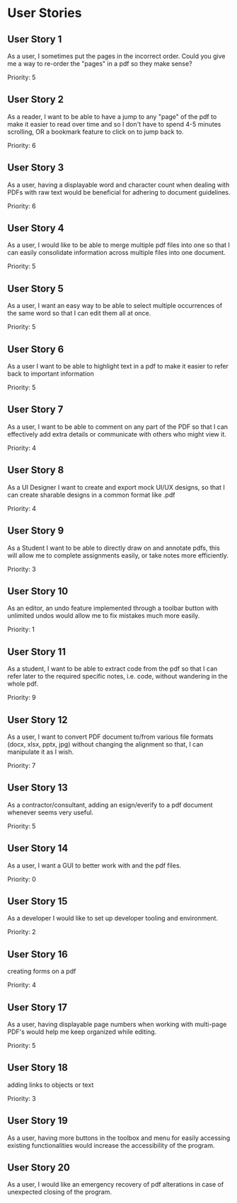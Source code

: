 # User Stories

## User Story 1

As a user, I sometimes put the pages in the incorrect order. Could you give me a way to re-order the "pages" in a pdf so they make sense?

Priority: 5

## User Story 2

As a reader, I want to be able to have a jump to any "page" of the pdf to make it easier to read over time and so I don't have to spend 4-5 minutes scrolling, OR a bookmark feature to click on to jump back to.

Priority: 6

## User Story 3

As a user, having a displayable word and character count when dealing with PDFs with raw text would be beneficial for adhering to document guidelines.

Priority: 6

## User Story 4

As a user, I would like to be able to merge multiple pdf files into one so that I can easily consolidate information across multiple files into one document.

Priority: 5

## User Story 5

As a user, I want an easy way to be able to select multiple occurrences of the same word so that I can edit  them all at once.

Priority: 5

## User Story 6

As a user I want to be able to highlight text in a pdf to make it easier to refer back to important information

Priority: 5

## User Story 7

As a user, I want to be able to comment on any part of the PDF so that I can effectively add extra details or communicate with others who might view it.

Priority: 4

## User Story 8

As a UI Designer I want to create and export mock UI/UX designs, so that I can create sharable designs in a common format like .pdf

Priority: 4

## User Story 9

As a Student I want to be able to directly draw on and annotate pdfs, this will allow me to complete assignments easily, or take notes more efficiently.

Priority: 3

## User Story 10

As an editor, an undo feature implemented through a toolbar button with unlimited undos would allow me to fix mistakes much more easily.

Priority: 1

## User Story 11

As a student, I want to be able to extract code from the pdf so that I can refer later to the required specific notes, i.e. code, without wandering in the whole pdf.

Priority: 9

## User Story 12

As a user, I want to convert PDF document to/from various file formats (docx, xlsx, pptx, jpg) without changing the alignment so that, I can manipulate it as I wish.

Priority: 7

## User Story 13

As a contractor/consultant, adding an esign/everify to a pdf document whenever seems very useful.

Priority: 5

## User Story 14

As a user, I want a GUI to better work with and the pdf files.

Priority: 0

## User Story 15

As a developer I would like to set up developer tooling and environment.

Priority: 2

## User Story 16

creating forms on a pdf

Priority: 4

## User Story 17

As a user, having displayable page numbers when working with multi-page PDF's would help me keep organized while editing.

Priority: 5

## User Story 18

adding links to objects or text

Priority: 3

## User Story 19

As a user, having more buttons in the toolbox and menu for easily accessing existing functionalities would increase the accessibility of the program.

## User Story 20

As a user, I would like an emergency recovery of pdf alterations in case of unexpected closing of the program.

